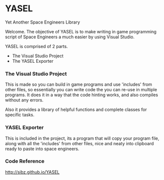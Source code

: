 # YASEL
Yet Another Space Engineers Library

Welcome. The objective of YASEL is to make writing in game programming script of Space Engineers a much easier by using Visual Studio.

YASEL is comprised of 2 parts.
* The Visual Studio Project
* The YASEL Exporter

### The Visual Studio Project
This is made so you can build in game programs and use 'includes' from other files, so essentially you can write code the you can re-use in multiple programs. It does it in a way that the code hinting works, and also compiles without any errors.

Also it provides a library of helpful functions and complete classes for specific tasks.

### YASEL Exporter
This is included in the project, its a program that will copy your program file, along with all the 'includes' from other files, nice and neaty into clipboard ready to paste into space engineers.

### Code Reference
http://sibz.github.io/YASEL

